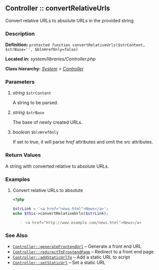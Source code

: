 
Controller :: convertRelativeUrls
-------------------------------------------

Convert relative URLs to absolute URLs in the provided string.


### Description ###

**Definition:** `protected function convertRelativeUrls($strContent, $strBase='', $blnHrefOnly=false)`

**Located in:** *system/libraries/Controller.php*

**Class hierarchy:** *[System](../System.md) > [Controller](../Controller.md)*


### Parameters ###

1. *string* `$strContent`

	A string to be parsed.

2. *string* `$strBase`

	The base of newly created URLs.

3. *boolean* `$blnHrefOnly`

	If set to true, it will parse *href* attributes and omit the *src* attributes.


### Return Values ###

A string with converted relative to absolute URLs.


### Examples ###

1. Convert relative URLs to absolute

	```php
	<?php

	$strLink = '<a href="news.html">News</a>';
	echo $this->convertRelativeUrls($strLink);
	```
	> ```<a href="http://www.example.com/news.html">News</a>```


### See Also ###

- [`Controller::generateFrontendUrl`](generateFrontendUrl.md) – Generate a front end URL
- [`Controller::redirectToFrontendPage`](redirectToFrontendPage.md) – Redirect to a front end page
- [`Controller::addStaticUrlTo`](addStaticUrlTo.md) – Add a static URL to script
- [`Controller::setStaticUrl`](setStaticUrl.md) – Set a static URL
